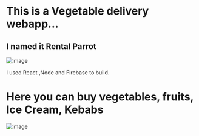 # This is a Vegetable delivery webapp...
## I named it Rental Parrot

![image](https://user-images.githubusercontent.com/84560030/225374738-b6deb3ef-6ba2-4ee6-a42a-7d7ef97f5952.png)

I used React ,Node and Firebase to build.

# Here you can buy vegetables, fruits, Ice Cream, Kebabs

![image](https://user-images.githubusercontent.com/84560030/225376025-7ac46fff-0f32-4e1e-b035-b2b12aa16700.png)

